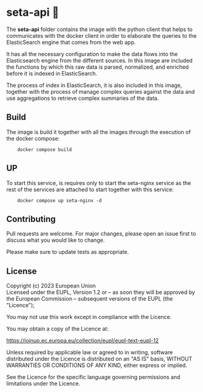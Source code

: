 # seta-api 📃

The **seta-api**  folder contains the image with the python client that helps to communicates with the docker client in order to elaborate the queries to the ElasticSearch engine that comes from the web app. 

It has all the necessary configuration to make the data flows into the Elasticsearch engine from the different sources. In this image are included the functions by which this raw data is parsed, normalized, and enriched before it is indexed in ElasticSearch. 

The process of index in ElasticSearch, it is also included in this image, together with the process of manage complex queries against the data and use aggregations to retrieve complex summaries of the data. 




## Build

The image is build it together with all the images through the execution of the docker compose:

```
    docker compose build
```

## UP
To start this service, is requires only to start the seta-nginx service as the rest of the services are attached to start together with this service:     

```
    docker compose up seta-nginx -d
```

## Contributing

Pull requests are welcome. For major changes, please open an issue first to discuss what you would like to change.

Please make sure to update tests as appropriate.

## License
Copyright (c) 2023 European Union      
Licensed under the EUPL, Version 1.2 or – as soon they will be approved by the European Commission – subsequent versions of the EUPL (the "Licence");     

You may not use this work except in compliance with the Licence.      


You may obtain a copy of the Licence at:      


https://joinup.ec.europa.eu/collection/eupl/eupl-text-eupl-12       
 
Unless required by applicable law or agreed to in writing, software distributed under the Licence is distributed on an "AS IS" basis, WITHOUT WARRANTIES OR CONDITIONS OF ANY KIND, either express or implied.             
 
See the Licence for the specific language governing permissions and limitations under the Licence.